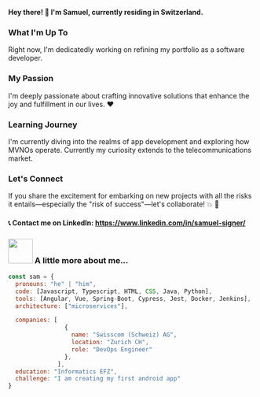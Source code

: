 <strong>Hey there! :wave: I'm Samuel, currently residing in Switzerland.</strong>

### What I'm Up To

Right now, I'm dedicatedly working on refining my portfolio as a software developer.

### My Passion

I'm deeply passionate about crafting innovative solutions that enhance the joy and fulfillment in our lives. :heart:

### Learning Journey

I'm currently diving into the realms of app development and exploring how MVNOs operate. Currently my curiosity extends to the telecommunications market.

### Let's Connect

If you share the excitement for embarking on new projects with all the risks it entails—especially the "risk of success"—let's collaborate! :boom: :100:

#### :telephone_receiver: Contact me on LinkedIn: https://www.linkedin.com/in/samuel-signer/

### <img src="https://media.giphy.com/media/VgCDAzcKvsR6OM0uWg/giphy.gif" width="50"> A little more about me...  

```javascript
const sam = {
  pronouns: "he" | "him",
  code: [Javascript, Typescript, HTML, CSS, Java, Python],
  tools: [Angular, Vue, Spring-Boot, Cypress, Jest, Docker, Jenkins],
  architecture: ["microservices"],

  companies: [
                {
                  name: "Swisscom (Schweiz) AG",
                  location: "Zurich CH",
                  role: "DevOps Engineer"
                },
              ],
  education: "Informatics EFZ",
  challenge: "I am creating my first android app"
}
```


<!--
**s-a-m-u-e-l/s-a-m-u-e-l** is a ✨ _special_ ✨ repository because its `README.md` (this file) appears on your GitHub profile.

Here are some ideas to get you started:

- 🔭 I’m currently working on ...
- 🌱 I’m currently learning ...
- 👯 I’m looking to collaborate on ...
- 🤔 I’m looking for help with ...
- 💬 Ask me about ...
- 📫 How to reach me: ...
- 😄 Pronouns: ...
- ⚡ Fun fact: ...
-->
